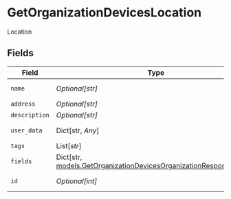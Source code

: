 # GetOrganizationDevicesLocation

Location


## Fields

| Field                                                                                                                               | Type                                                                                                                                | Required                                                                                                                            | Description                                                                                                                         |
| ----------------------------------------------------------------------------------------------------------------------------------- | ----------------------------------------------------------------------------------------------------------------------------------- | ----------------------------------------------------------------------------------------------------------------------------------- | ----------------------------------------------------------------------------------------------------------------------------------- |
| `name`                                                                                                                              | *Optional[str]*                                                                                                                     | :heavy_minus_sign:                                                                                                                  | Location name                                                                                                                       |
| `address`                                                                                                                           | *Optional[str]*                                                                                                                     | :heavy_minus_sign:                                                                                                                  | Address                                                                                                                             |
| `description`                                                                                                                       | *Optional[str]*                                                                                                                     | :heavy_minus_sign:                                                                                                                  | Description                                                                                                                         |
| `user_data`                                                                                                                         | Dict[str, *Any*]                                                                                                                    | :heavy_minus_sign:                                                                                                                  | Custom attributes                                                                                                                   |
| `tags`                                                                                                                              | List[*str*]                                                                                                                         | :heavy_minus_sign:                                                                                                                  | Tags                                                                                                                                |
| `fields`                                                                                                                            | Dict[str, [models.GetOrganizationDevicesOrganizationResponseFields](../models/getorganizationdevicesorganizationresponsefields.md)] | :heavy_minus_sign:                                                                                                                  | Custom Fields                                                                                                                       |
| `id`                                                                                                                                | *Optional[int]*                                                                                                                     | :heavy_minus_sign:                                                                                                                  | Location identifier                                                                                                                 |